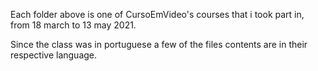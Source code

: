 Each folder above is one of CursoEmVideo's courses that i took part in, from 18 march to 13 may 2021.

Since the class was in portuguese a few of the files contents are in their respective language.
